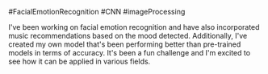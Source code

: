 #FacialEmotionRecognition #CNN #imageProcessing

I've been working on facial emotion recognition and have also incorporated music recommendations based on the mood detected. Additionally, I've created my own model that's been performing better than pre-trained models in terms of accuracy. It's been a fun challenge and I'm excited to see how it can be applied in various fields.
